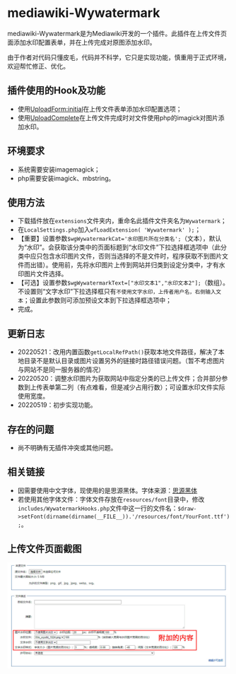 # mediawiki-Wywatermark
mediawiki-Wywatermark是为Mediawiki开发的一个插件。此插件在上传文件页面添加水印配置表单，并在上传完成对原图添加水印。

由于作者对代码只懂皮毛，代码并不科学，它只是实现功能，慎重用于正式环境，欢迎帮忙修正、优化。

## 插件使用的Hook及功能
* 使用[UploadForm:initial](https://www.mediawiki.org/wiki/Manual:Hooks/UploadForm:initial)在上传文件表单添加水印配置选项；
* 使用[UploadComplete](https://www.mediawiki.org/wiki/Manual:Hooks/UploadComplete)在上传文件完成时对文件使用php的imagick对图片添加水印。

## 环境要求
* 系统需要安装imagemagick；
* php需要安装imagick、mbstring。

## 使用方法
* 下载插件放在`extensions`文件夹内，重命名此插件文件夹名为`Wywatermark`；
* 在`LocalSettings.php`加入`wfLoadExtension( 'Wywatermark' );`；
* 【重要】设置参数`$wgWywatermarkCat='水印图片所在分类名';`（文本），默认为“水印”。会获取该分类中的页面标题到“水印文件”下拉选择框选项中（此分类中应只包含水印图片文件，否则当选择的不是文件时，程序获取不到图片文件而出错）。使用前，先将水印图片上传到网站并归类到设定分类中，才有水印图片文件选择。
* 【可选】设置参数`$wgWywatermarkText=["水印文本1","水印文本2"];`（数组）。不设置则“文字水印”下拉选择框只有`不使用文字水印，上传者用户名，右侧输入文本`；设置此参数则可添加预设文本到下拉选择框选项中；
* 完成。

## 更新日志
* 20220521：改用内置函数`getLocalRefPath()`获取本地文件路径，解决了本地目录不是默认目录或图片设置另外的链接时路径错误问题。（暂不考虑图片与网站不是同一服务器的情况）
* 20220520：调整水印图片为获取网站中指定分类的已上传文件；合并部分参数到上传表单第二列（有点难看，但是减少占用行数）；可设置水印文件实际使用宽度。
* 20220519：初步实现功能。

## 存在的问题
* 尚不明确有无插件冲突或其他问题。

## 相关链接
* 因需要使用中文字体，现使用的是思源黑体。字体来源：[思源黑体](https://github.com/adobe-fonts/source-han-sans)
* 若使用其他字体文件：字体文件存放在`resources/font`目录中，修改`includes/WywatermarkHooks.php`文件中这一行的文件名：`$draw->setFont(dirname(dirname(__FILE__)).'/resources/font/YourFont.ttf');`。

## 上传文件页面截图
![picture.jpg](picture.jpg)

